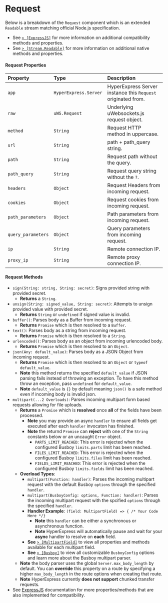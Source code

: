 # Request
Below is a breakdown of the `Request` component which is an extended `Readable` stream matching official Node.js specification.
* See [`> [ExpressJS]`](https://expressjs.com/en/4x/api.html#req) for more information on additional compatibility methods and properties.
* See [`> [Stream.Readable]`](https://nodejs.org/api/stream.html#new-streamreadableoptions) for more information on additional native methods and properties.

#### Request Properties
| Property  | Type     | Description                |
| :-------- | :------- | :------------------------- |
| `app` | `HyperExpress.Server`  | HyperExpress Server instance this `Request` originated from. |
| `raw` | `uWS.Request`  | Underlying uWebsockets.js request object.|
| `method` | `String`  | Request HTTP method in uppercase. |
| `url` | `String`  | path + path_query string. |
| `path` | `String`  | Request path without the query.|
| `path_query` | `String`  | Request query string without the `?`.|
| `headers` | `Object`  | Request Headers from incoming request. |
| `cookies` | `Object`  | Request cookies from incoming request. |
| `path_parameters` | `Object`  | Path parameters from incoming request. |
| `query_parameters` | `Object`  | Query parameters from incoming request. |
| `ip` | `String`  | Remote connection IP. |
| `proxy_ip` | `String`  | Remote proxy connection IP. |

#### Request Methods
* `sign(String: string, String: secret)`: Signs provided string with provided secret.
    * **Returns** a `String`.
* `unsign(String: signed_value, String: secret)`: Attempts to unsign provided value with provided secret.
    * **Returns** `String` or `undefined` if signed value is invalid.
* `buffer()`: Parses body as a Buffer from incoming request.
    * **Returns** `Promise` which is then resolved to a `Buffer`.
* `text()`: Parses body as a string from incoming request.
    * **Returns** `Promise` which is then resolved to a `String`.
* `urlencoded()`: Parses body as an object from incoming urlencoded body.
    * **Returns** `Promise` which is then resolved to an `Object`.
* `json(Any: default_value)`: Parses body as a JSON Object from incoming request.
    * **Returns** `Promise` which is then resolved to an `Object` or `typeof default_value`.
    * **Note** this method returns the specified `default_value` if JSON parsing fails instead of throwing an exception. To have this method throw an exception, pass `undefined` for `default_value`.
    * **Note** `default_value` is `{}` by default meaning `json()` is a safe method even if incoming body is invalid json.
* `multipart(...2 Overloads)`: Parses incoming multipart form based requests allowing for file uploads.
    * **Returns** a `Promise` which is **resolved** once **all** of the fields have been processed.
        * **Note** you may provide an async `handler` to ensure all fields get executed after each `handler` invocaton has finished.
        * **Note** the returnd `Promise` can **reject** with one of the `String` constants below or an uncaught `Error` object.
            * `PARTS_LIMIT_REACHED`: This error is rejected when the configured Busboy `limits.parts` limit has been reached.
            * `FILES_LIMIT_REACHED`: This error is rejected when the configured Busboy `limits.files` limit has been reached.
            * `FIELDS_LIMIT_REACHED`: This error is rejected when the configured Busboy `limits.fields` limit has been reached.
    * **Overload Types**:
      * `multipart(Function: handler)`: Parses the incoming multipart request with the default Busboy `options` through the specified `handler`.
      * `multipart(BusboyConfig: options, Function: handler)`: Parses the incoming multipart request with the spcified `options` through the specified `handler`.
      * **Handler Example**: `(field: MultipartField) => { /* Your Code Here */}`
        * **Note** this `handler` can be either a synchronous or asynchronous function.
        * **Note** HyperExpress will automatically pause and wait for your **async** handler to resolve on **each** field.
      * **See** [`> [MultipartField]`](./MultipartField.md) to view all properties and methods available for each multipart field.
      * **See** [`> [Busboy]`](https://github.com/mscdex/busboy) to view all customizable `BusboyConfig` options and learn more about the Busboy multipart parser.
    * **Note** the body parser uses the global `Server.max_body_length` by default. You can **override** this property on a route by specifying a higher `max_body_length` in the route options when creating that route.
    * **Note** HyperExpress currently **does not support** chunked transfer requests.
* See [ExpressJS](https://github.com/expressjs/express) documentation for more properties/methods that are also implemented for compatibility.
